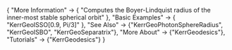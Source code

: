 {
  "More Information" -> {
    "Computes the Boyer-Lindquist radius of the inner-most stable spherical orbit"
  },
  "Basic Examples" -> {
    "KerrGeoISSO[0.9, Pi/3]"
    },
  "See Also" -> {"KerrGeoPhotonSphereRadius", "KerrGeoISBO", "KerrGeoSeparatrix"},
  "More About" -> {"KerrGeodesics"},
  "Tutorials" -> {"KerrGeodesics"}
}